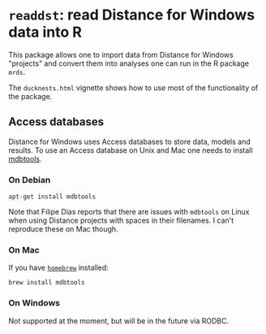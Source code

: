 # `readdst`: read Distance for Windows data into R

This package allows one to import data from Distance for Windows "projects" and convert them into analyses one can run in the R package `mrds`.

The `ducknests.html` vignette shows how to use most of the functionality of the package.

## Access databases

Distance for Windows uses Access databases to store data, models and results. To use an Access database on Unix and Mac one needs to install [mdbtools](https://github.com/brianb/mdbtools).

### On Debian

```
apt-get install mdbtools
```

Note that Filipe Dias reports that there are issues with `mdbtools` on Linux when using Distance projects with spaces in their filenames. I can't reproduce these on Mac though.

### On Mac

If you have [`homebrew`](http://brew.sh/) installed:

```
brew install mdbtools
```

### On Windows

Not supported at the moment, but will be in the future via RODBC.
